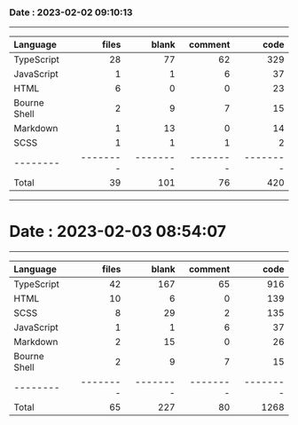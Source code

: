 ### Date : 2023-02-02 09:10:13

---

| Language     |    files |    blank |  comment |     code |
|:-------------|---------:|---------:|---------:|---------:|
| TypeScript   |       28 |       77 |       62 |      329 |
| JavaScript   |        1 |        1 |        6 |       37 |
| HTML         |        6 |        0 |        0 |       23 |
| Bourne Shell |        2 |        9 |        7 |       15 |
| Markdown     |        1 |       13 |        0 |       14 |
| SCSS         |        1 |        1 |        1 |        2 |
| --------     | -------- | -------- | -------- | -------- |
| Total        |       39 |      101 |       76 |      420 |

---

# Date : 2023-02-03 08:54:07

---

| Language     |    files |    blank |  comment |     code |
|:-------------|---------:|---------:|---------:|---------:|
| TypeScript   |       42 |      167 |       65 |      916 |
| HTML         |       10 |        6 |        0 |      139 |
| SCSS         |        8 |       29 |        2 |      135 |
| JavaScript   |        1 |        1 |        6 |       37 |
| Markdown     |        2 |       15 |        0 |       26 |
| Bourne Shell |        2 |        9 |        7 |       15 |
| --------     | -------- | -------- | -------- | -------- |
| Total        |       65 |      227 |       80 |     1268 |
